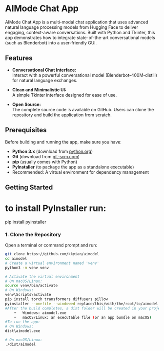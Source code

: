 # AIMode Chat App

AIMode Chat App is a multi-modal chat application that uses advanced natural language processing models from Hugging Face to deliver engaging, context-aware conversations. Built with Python and Tkinter, this app demonstrates how to integrate state-of-the-art conversational models (such as Blenderbot) into a user-friendly GUI.

## Features

- **Conversational Chat Interface:**  
  Interact with a powerful conversational model (Blenderbot-400M-distill) for natural language exchanges.

- **Clean and Minimalistic UI:**  
  A simple Tkinter interface designed for ease of use.

- **Open Source:**  
  The complete source code is available on GitHub. Users can clone the repository and build the application from scratch.

## Prerequisites

Before building and running the app, make sure you have:

- **Python 3.x** (download from [python.org](https://www.python.org/downloads/))
- **Git** (download from [git-scm.com](https://git-scm.com/))
- **pip** (usually comes with Python)
- **PyInstaller** (to package the app as a standalone executable)
- Recommended: A virtual environment for dependency management

## Getting Started
# to install PyInstaller run:
pip install pyinstaller
### 1. Clone the Repository

Open a terminal or command prompt and run:

```bash
git clone https://github.com/kkyian/aimodel
cd aimodel
# Create a virtual environment named 'venv'
python3 -m venv venv

# Activate the virtual environment
# On macOS/Linux:
source venv/bin/activate
# On Windows:
venv\Scripts\activate
pip install torch transformers diffusers pillow
pyinstaller --onefile --windowed replace/this/with/the/root/to/aimodel.py
#After the build completes, a dist folder will be created in your project directory. Inside this folder, you’ll find your executable:
	•	Windows: aimodel.exe
	•	macOS/Linux: an executable file (or an app bundle on macOS)
#To run the app:
# On Windows:
dist\aimodel.exe

# On macOS/Linux:
./dist/aimodel
